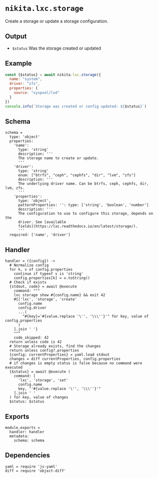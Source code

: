 
# `nikita.lxc.storage`

Create a storage or update a storage configuration.

## Output

* `$status`
  Was the storage created or updated

## Example

```js
const {$status} = await nikita.lxc.storage({
  name: "system",
  driver: "zfs",
  properties: {
    source: "syspool/lxd"
  }
})
console.info(`Storage was created or config updated: ${$status}`)
```

## Schema

    schema =
      type: 'object'
      properties:
        'name':
          type: 'string'
          description: '''
          The storage name to create or update.
          '''
        'driver':
          type: 'string'
          enum: ["btrfs", "ceph", "cephfs", "dir", "lvm", "zfs"]
          description: '''
          The underlying driver name. Can be btrfs, ceph, cephfs, dir, lvm, zfs.
          '''
        'properties':
          type: 'object',
          patternProperties: '': type: ['string', 'boolean', 'number']
          description: '''
          The configuration to use to configure this storage, depends on the
          driver. See [available
          fields](https://lxc.readthedocs.io/en/latest/storage/).
          '''
      required: ['name', 'driver']

## Handler

    handler = ({config}) ->
      # Normalize config
      for k, v of config.properties
        continue if typeof v is 'string'
        config.properties[k] = v.toString()
      # Check if exists
      {stdout, code} = await @execute
        command: """
        lxc storage show #{config.name} && exit 42
        #{['lxc', 'storage', 'create'
          config.name
          config.driver
          ...(
            "#{key}='#{value.replace '\'', '\\\''}'" for key, value of config.properties
          )
        ].join ' '}
        """
        code_skipped: 42
      return unless code is 42
      # Storage already exists, find the changes
      return unless config?.properties
      {config: currentProperties} = yaml.load stdout
      changes = diff currentProperties, config.properties
      # if changes is empty status is false because no command were executed
      {$status} = await @execute (
        command: [
          'lxc', 'storage', 'set'
          config.name
          key, "'#{value.replace '\'', '\\\''}'"
        ].join ' '
      ) for key, value of changes
      $status: $status

## Exports

    module.exports =
      handler: handler
      metadata:
        schema: schema

## Dependencies

    yaml = require 'js-yaml'
    diff = require 'object-diff'
